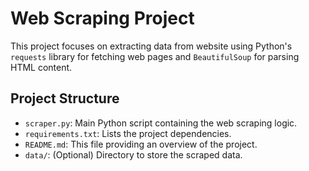 # Web Scraping Project

This project focuses on extracting data from website using Python's `requests` library for fetching web pages and `BeautifulSoup` for parsing HTML content. 

## Project Structure

* `scraper.py`:  Main Python script containing the web scraping logic.
* `requirements.txt`:  Lists the project dependencies.
* `README.md`:  This file providing an overview of the project.
* `data/`: (Optional) Directory to store the scraped data.
